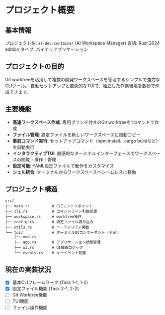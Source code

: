 # プロジェクト概要

## 基本情報

プロジェクト名: `ai-dev-container` (AI Workspace Manager)
言語: Rust 2024 edition
タイプ: バイナリアプリケーション

## プロジェクトの目的

Git worktreeを活用して複数の開発ワークスペースを管理するシンプルで強力なCLIツール。
自動セットアップと直感的なTUIで、独立した作業環境を数秒で作成できます。

## 主要機能

- **高速ワークスペース作成**: 専用ブランチ付きのGit worktreeを1コマンドで作成
- **ファイル管理**: 設定ファイルを新しいワークスペースに自動コピー
- **事前コマンド実行**: セットアップコマンド（npm install、cargo buildなど）を自動実行
- **インタラクティブTUI**: 直感的なターミナルインターフェースでワークスペースの閲覧・操作・管理
- **設定可能**: YAML設定ファイルで動作をカスタマイズ
- **シェル統合**: ターミナルからワークスペースへシームレスに移動

## プロジェクト構造

```
src/
├── main.rs          # CLIエントリポイント
├── cli.rs           # コマンドライン引数処理
├── workspace.rs     # worktree操作
├── config.rs        # 設定ファイル読み込み
├── utils.rs         # ユーティリティ関数
└── tui/             # ターミナルUIコンポーネント（予定）
    ├── mod.rs
    ├── app.rs       # アプリケーション状態管理
    ├── ui.rs        # UI描画ロジック
    └── events.rs    # キーイベント処理
```

## 現在の実装状況

- [x] 基本CLIフレームワーク (Task 1-1, 1-2)
- [x] 設定ファイル機能 (Task 2-1, 2-2)
- [ ] Git Worktree機能
- [ ] TUI機能
- [ ] ファイル操作機能